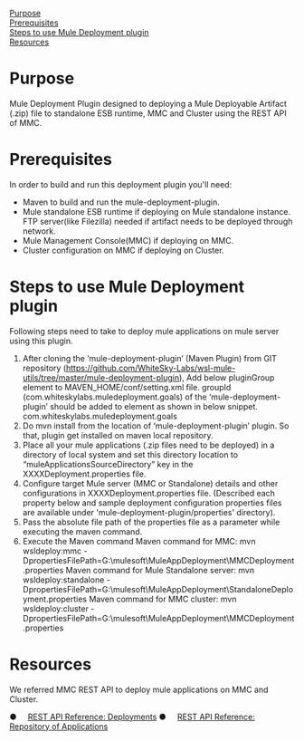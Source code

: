 [Purpose](#purpose)  
[Prerequisites](#prerequisites)  
[Steps to use Mule Deployment plugin](#steps-to-use-mule-deployment-plugin)  
[Resources](#resources)

Purpose
=======

Mule Deployment Plugin designed to deploying a Mule Deployable Artifact (.zip) file to standalone ESB runtime, MMC and Cluster using the REST API of MMC.

Prerequisites
=============

In order to build and run this deployment plugin you'll need:  

* Maven to build and run the mule-deployment-plugin.
* Mule standalone ESB runtime if deploying on Mule standalone instance. FTP server(like Filezilla) needed if artifact needs to be deployed through network.
* Mule Management Console(MMC) if deploying on MMC.
* Cluster configuration on MMC if deploying on Cluster.

Steps to use Mule Deployment plugin
===================================
Following steps need to take to deploy mule applications on mule server using this plugin.

1. After cloning the ‘mule-deployment-plugin’ (Maven Plugin) from GIT repository (https://github.com/WhiteSky-Labs/wsl-mule-utils/tree/master/mule-deployment-plugin), Add below pluginGroup element to MAVEN_HOME/conf/setting.xml file. groupId (com.whiteskylabs.muledeployment.goals) of the ‘mule-deployment-plugin’ should be added to <pluginGroup> element as shown in below snippet. 
                 <pluginGroups>
                         <pluginGroup>com.whiteskylabs.muledeployment.goals</pluginGroup>
                 </pluginGroups>
2. Do mvn install from the location of ‘mule-deployment-plugin’ plugin. So that, plugin get installed on maven local repository.
3. Place all your mule applications (.zip files need to be deployed) in a directory of local system and set this directory location to “muleApplicationsSourceDirectory” key in the XXXXDeployment.properties file.
4. Configure target Mule server (MMC or Standalone) details and other configurations in XXXXDeployment.properties file. (Described each property below and sample deployment configuration properties files are available under 'mule-deployment-plugin/properties' directory). 
5. Pass the absolute file path of the properties file as a parameter while executing the maven command.
6. Execute the Maven command
          Maven command for MMC:       mvn wsldeploy:mmc -DpropertiesFilePath=G:\mulesoft\MuleAppDeployment\MMCDeployment.properties
          Maven command for Mule Standalone server:  mvn wsldeploy:standalone -DpropertiesFilePath=G:\mulesoft\MuleAppDeployment\StandaloneDeployment.properties
          Maven command for MMC cluster:  mvn wsldeploy:cluster -DpropertiesFilePath=G:\mulesoft\MuleAppDeployment\MMCDeployment.properties
		  
Resources
===========
We referred MMC REST API to deploy mule applications on MMC and Cluster.
		  
●     [REST API Reference: Deployments](http://www.mulesoft.org/documentation/display/current/Deployments)
●     [REST API Reference: Repository of Applications](http://www.mulesoft.org/documentation/display/current/Repository+of+Applications)
